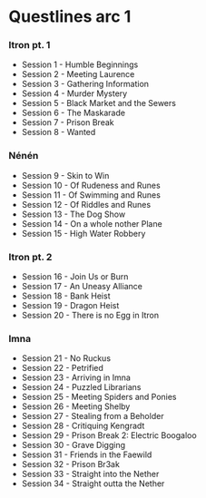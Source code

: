 # Questlines arc 1

### Itron pt. 1

- Session 1 - Humble Beginnings
- Session 2 - Meeting Laurence
- Session 3 - Gathering Information
- Session 4 - Murder Mystery
- Session 5 - Black Market and the Sewers
- Session 6 - The Maskarade
- Session 7 - Prison Break
- Session 8 - Wanted

### Nénén

- Session 9 - Skin to Win
- Session 10 - Of Rudeness and Runes
- Session 11 - Of Swimming and Runes
- Session 12 - Of Riddles and Runes
- Session 13 - The Dog Show
- Session 14 - On a whole nother Plane
- Session 15 - High Water Robbery

### Itron pt. 2

- Session 16 - Join Us or Burn
- Session 17 - An Uneasy Alliance
- Session 18 - Bank Heist
- Session 19 - Dragon Heist
- Session 20 - There is no Egg in Itron

### Imna

- Session 21 - No Ruckus
- Session 22 - Petrified
- Session 23 - Arriving in Imna
- Session 24 - Puzzled Librarians
- Session 25 - Meeting Spiders and Ponies
- Session 26 - Meeting Shelby
- Session 27 - Stealing from a Beholder
- Session 28 - Critiquing Kengradt
- Session 29 - Prison Break 2: Electric Boogaloo
- Session 30 - Grave Digging
- Session 31 - Friends in the Faewild
- Session 32 - Prison Br3ak
- Session 33 - Straight into the Nether
- Session 34 - Straight outta the Nether
